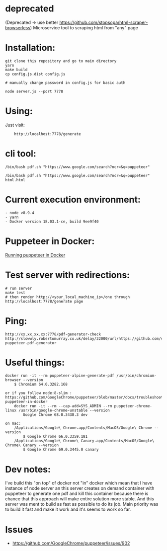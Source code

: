 # deprecated
(Deprecated -> use better https://github.com/stopsopa/html-scraper-browserless) Microservice tool to scraping html from "any" page

# Installation:

    git clone this repository and go to main directory
    yarn
    make build
    cp config.js.dist config.js
    
    # manually change password in config.js for basic auth
    
    node server.js --port 7778
    

# Using:
    
Just visit:

        http://localhost:7778/generate


# cli tool:

    /bin/bash pdf.sh "https://www.google.com/search?ncr=&q=puppeteer"

    /bin/bash pdf.sh "https://www.google.com/search?ncr=&q=puppeteer" html.html
    
    
# Current execution environment:

    - node v8.9.4
    - yarn
    - Docker version 18.03.1-ce, build 9ee9f40
    
# Puppeteer in Docker:
    
[Running puppeteer in Docker](https://github.com/GoogleChrome/puppeteer/blob/master/docs/troubleshooting.md#running-puppeteer-in-docker)       
    
# Test server with redirections:

    # run server
    make test   
    # then render http://<your_local_machine_ip>/one through http://localhost:7778/generate page 
    
# Ping:
    
    http://xx.xx.xx.xx:7778/pdf-generator-check 
    http://slowwly.robertomurray.co.uk/delay/32000/url/https://github.com/stopsopa/docker-puppeteer-pdf-generator
    
# Useful things:  
        
    docker run -it --rm puppeteer-alpine-generate-pdf /usr/bin/chromium-browser --version        
        $ Chromium 64.0.3282.168
        
    or if you follow node:8-slim : https://github.com/GoogleChrome/puppeteer/blob/master/docs/troubleshooting.md#running-puppeteer-in-docker
        docker run -it --rm --cap-add=SYS_ADMIN --rm puppeteer-chrome-linux /usr/bin/google-chrome-unstable --version
            Google Chrome 68.0.3438.3 dev
        
    on mac:
        /Applications/Google\ Chrome.app/Contents/MacOS/Google\ Chrome --version
            $ Google Chrome 66.0.3359.181
        /Applications/Google\ Chrome\ Canary.app/Contents/MacOS/Google\ Chrome\ Canary --version
            $ Google Chrome 69.0.3445.0 canary
    
        
# Dev notes:
    
I've build this "on top" of docker not "in" docker which mean that I have instance of node server an this server creates on demand container with puppeteer to generate one pdf and kill this container because there is chance that this approach will make entire solution more stable.
And this server was ment to build as fast as possible to do its job. Main priority was to build it fast and make it work and it's seems to work so far.

# Issues

- https://github.com/GoogleChrome/puppeteer/issues/902
           
    
